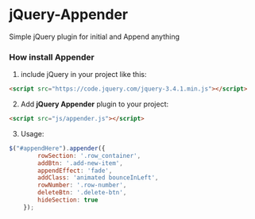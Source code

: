 # jQuery-Appender
Simple jQuery plugin for initial and Append anything

### How install Appender

1. include jQuery in your project like this:
```html
<script src="https://code.jquery.com/jquery-3.4.1.min.js"></script>
```

2. Add **jQuery Appender** plugin to your project:
```html
<script src="js/appender.js"></script>
```  

3. Usage:
```javascript
$("#appendHere").appender({
        rowSection: '.row_container',
        addBtn: '.add-new-item',
        appendEffect: 'fade',
        addClass: 'animated bounceInLeft',
        rowNumber: '.row-number',
        deleteBtn: '.delete-btn',
        hideSection: true
    });
```  